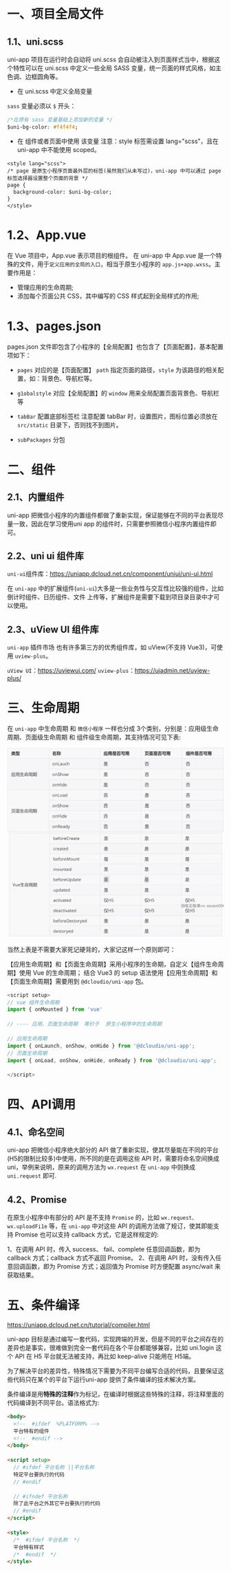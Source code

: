 # 一、项目全局文件

## 1.1、uni.scss

uni-app 项目在运行时会自动将 uni.scss 会自动被注入到页面样式当中，根据这个特性可以在 uni.scss 中定义一些全局 SASS 变量，统一页面的样式风格，如主色调、边框圆角等。

* 在 uni.scss 中定义全局变量

`sass` 变量必须以 `$` 开头：

```css
/*在原有 sass 变量基础上添加新的变量 */
$uni-bg-color: #f4f4f4;
```

* 在 组件或者页面中使用 该变量
注意：style 标签需设置 lang="scss"，且在 uni-app 中不能使用 scoped。

```vue
<style lang="scss">
/* page 是原生小程序页面最外层的标签(虽然我们从未写过)，uni-app 中可以通过 page 标签选择器设置整个页面的背景 */
page {
  background-color: $uni-bg-color;
}
</style>
```

# 1.2、App.vue

在 Vue 项目中，App.vue 表示项目的根组件。
在 uni-app 中 App.vue 是一个特殊的文件，用于`定义应用的全局的入口`，相当于原生小程序的 `app.js+app.wxss`。主要作用是：
* 管理应用的生命周期;
* 添加每个页面公共 CSS，其中编写的 CSS 样式起到全局样式的作用;

# 1.3、pages.json
pages.json 文件即包含了小程序的【全局配置】也包含了【页面配置】，基本配置项如下：

* `pages` 对应的是【页面配置】
  `path` 指定页面的路径，`style` 为该路径的相关配置，如：背景色、导航栏等。

* `g1obalstyle` 对应【全局配置】的 `window`
  用来全局配置页面背景色、导航栏等

* `tabBar` 配置底部标签栏
  注意配置 tabBar 时，设置图片，图标位置必须放在 `src/static` 目录下，否则找不到图片。

* `subPackages` 分包


# 二、组件

## 2.1、内置组件

uni-app 把微信小程序的内置组件都做了重新实现，保证能够在不同的平台表现尽量一致，因此在学习使用uni
app 的组件时，只需要参照微信小程序内置组件即可。


## 2.2、uni ui 组件库

`uni-ui`组件库：<https://uniapp.dcloud.net.cn/component/uniui/uni-ui.html>

在 `uni-app` 中的扩展组件(`uni-ui`)大多是一些业务性与交互性比较强的组件，比如倒计时组件、日历组件、文件
上传等，扩展组件是需要下载到项目录目录中才可以使用。

## 2.3、uView UI 组件库

`uni-app` 插件市场 也有许多第三方的优秀组件库，如 uView(不支持 Vue3)，可使用 `uview-plus`。

`uView UI`：<https://uviewui.com/>
`uview-plus`：<https://uiadmin.net/uview-plus/>

# 三、生命周期

在 `uni-app` 中生命周期 和 `微信小程序` 一样也分成 3个类别，分别是：应用级生命周期、页面级生命周期 和 组件级生命周期，其支持情况可见下表:

![uni-app生命周期](./uni-app生命周期.jpg)

当然上表是不需要大家死记硬背的，大家记这样一个原则即可：

【应用生命周期】和【页面生命周期】采用小程序的生命期，自定义【组件生命周期】使用 Vue 的生命周期；
结合 Vue3 的 setup 语法使用【应用生命周期】和【页面生命周期】需要用到 `@dcloudio/uni-app` 包。

```ts
<script setup>
// vue 组件生命周期
import { onMounted } from 'vue'

// ---- 应用、页面生命周期  等价于  原生小程序中的生命周期

// 应用生命周期
import { onLaunch, onShow, onHide } from '@dcloudio/uni-app';
// 页面生命周期
import { onLoad, onShow, onHide, onReady } from '@dcloudio/uni-app';

</script>
```


# 四、API调用

## 4.1、命名空间

uni-app 把微信小程序绝大部分的 API 做了重新实现，使其尽量能在不同的平台(H5的限制比较多)中使用，所不同的是在调用这些 API 时，需要将命名空间换成 uni，举例来说明，原来的调用方法为 `wx.request` 在 `uni-app` 中则换成 `uni.request` 即可.


## 4.2、Promise

在原生小程序中有部分的 API 是不支持 `Promise` 的，比如 `wx.request、wx.uploadFi1e` 等，在 `uni-app` 中对这些 API 的调用方法做了规订，使其即能支持 Promise 也可以支持 callback 方式，它是这样规定的:

1、在调用 API 时，传入 success、 fail、complete 任意回调函数，即为 callback 方式；callback 方式不返回 Promise。
2、在调用 API 时，没有传入任意回调函数，即为 Promise 方式；返回值为 Promise 时方便配置 async/wait 来获取结果。

# 五、条件编译

<https://uniapp.dcloud.net.cn/tutorial/compiler.html>

uni-app 目标是通过编写一套代码，实现跨端的开发，但是不同的平台之间存在的差异也是事实，很难做到完全一套代码在各个平台都能够兼容，比如 uni.1ogin 这个 API 在 H5 平台就无法被支持，再比如 keep-alive 只能用在 H5端。

为了解决平台的差异性，特殊情况下需要为不同平台编写合适的代码，且要保证这些代码只在某个的平台下运行uni-app 提供了条件编译的技术解决方案。

条件编译是用**特殊的注释**作为标记，在编译时根据这些特殊的注释，将注释里面的代码编译到不同平台。语法格式为:
```html
<body>
  <!--  #ifdef  %PLATFORM% -->
  平台特有的组件
  <!--  #endif -->
</body>

<script setup> 
  // #ifdef 平台名称 ||平台名称
  特定平台要执行的代码
  // #endif

  // #ifndef 平台名称
  除了此平台之外其它平台要执行的代码
  // #endif
</script>

<style>
  /*  #ifdef 平台名称  */
  平台特有样式
  /*  #endif  */
</style>
```

